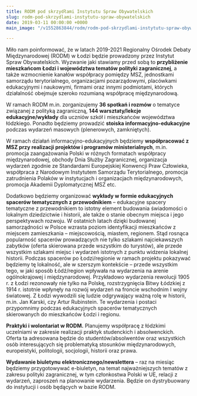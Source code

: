 ```yaml
---
title: RODM pod skrzydłami Instytutu Spraw Obywatelskich
slug: rodm-pod-skrzydlami-instytutu-spraw-obywatelskich
date: 2019-03-11 00:00:00 +0000
main_image: "/v1552863844/rodm/rodm-pod-skrzydlami-instytutu-spraw-obywatelskich.png"

---
```

Miło nam poinformować, że w latach 2019-2021 Regionalny Ośrodek Debaty Międzynarodowej (RODM) w Łodzi będzie prowadzony przez Instytut Spraw Obywatelskich. Wyzwanie jaki stawiamy przed sobą to **przybliżenie mieszkańcom Łodzi i województwa tematów polityki zagranicznej**, a także wzmocnienie kanałów współpracy pomiędzy MSZ, jednostkami samorządu terytorialnego, organizacjami pozarządowymi, placówkami edukacyjnymi i naukowymi, firmami oraz innymi podmiotami, których działalność obejmuje szeroko rozumianą współpracę międzynarodową.<!--more-->

W ramach RODM m.in. zorganizujemy **36 spotkań i rozmów** o tematyce związanej z polityką zagraniczną, **144 warsztaty/lekcje edukacyjne/wykłady** dla uczniów szkół i mieszkańców województwa łódzkiego. Ponadto będziemy prowadzić **stoiska informacyjno-edukacyjne** podczas wydarzeń masowych (plenerowych, zamkniętych). 

W ramach działań informacyjno-edukacyjnych będziemy **współpracować z MSZ przy realizacji projektów i programów ministerialnych**, m.in. promocja zaangażowania Polski w różnych formatach współpracy międzynarodowej, obchody Dnia Służby Zagranicznej, organizacja wydarzeń zgodnie ze Standardami Europejskiej Konwencji Praw Człowieka, współpraca z Narodowym Instytutem Samorządu Terytorialnego, promocja zatrudnienia Polaków w instytucjach i organizacjach międzynarodowych, promocja Akademii Dyplomatycznej MSZ etc.

Dodatkowo będziemy organizować **wykłady w formie edukacyjnych spacerów tematycznych z przewodnikiem** – edukacyjne spacery tematyczne z przewodnikiem to istotny element budowania świadomości o lokalnym dziedzictwie i historii, ale także o stanie obecnym miejsca i jego perspektywach rozwoju. W ostatnich latach dzięki budowanej samorządności w Polsce wzrasta poziom identyfikacji mieszkańców z miejscem zamieszkania – miejscowością, miastem, regionem. Stąd rosnąca popularność spacerów prowadzących nie tylko szlakami najciekawszych zabytków (oferta skierowana przede wszystkim do turystów), ale przede wszystkim szlakami miejsc i wydarzeń istotnych z punktu widzenia lokalnej historii. Podczas spacerów po Łodzi/regionie w ramach projektu pokazywać będziemy tę lokalność, ale w szerszym kontekście – przede wszystkim tego, w jaki sposób Łódź/region wpływała na wydarzenia na arenie ogólnokrajowej i międzynarodowej. Przykładowo wydarzenia rewolucji 1905 r. z Łodzi rezonowały nie tylko na Polskę, rozstrzygnięcia Bitwy Łódzkiej z 1914 r. istotnie wpłynęły na rozwój wydarzeń na froncie wschodnim I wojny światowej. Z Łodzi wywodzili się ludzie odgrywający ważną rolę w historii, m.in. Jan Karski, czy Artur Rubinstein. Te wydarzenia i postaci przypomnimy podczas edukacyjnych spacerów tematycznych skierowanych do mieszkańców Łodzi i regionu.

**Praktyki i wolontariat w RODM.** Planujemy współpracę z łódzkimi uczelniami w zakresie realizacji praktyk studenckich i absolwenckich. Oferta ta adresowana będzie do studentów/absolwentów oraz wszystkich osób interesujących się problematyką stosunków międzynarodowych, europeistyki, politologii, socjologii, historii oraz prawa.

**Wydawanie biuletynu elektronicznego/newslettera** – raz na miesiąc będziemy przygotowywać e-biuletyn, na temat najważniejszych tematów z zakresu polityki zagranicznej, w tym członkostwa Polski w UE, relacji z wydarzeń, zaproszeń na planowanie wydarzenia. Będzie on dystrybuowany do instytucji i osób będących w bazie RODM.